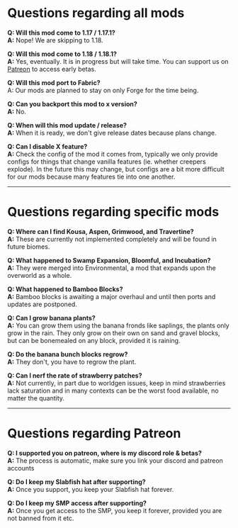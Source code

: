 # Questions regarding all mods

**Q: Will this mod come to 1.17 / 1.17.1?**  
**A:** Nope! We are skipping to 1.18.

**Q: Will this mod come to 1.18 / 1.18.1?**  
**A:** Yes, eventually. It is in progress but will take time. You can support us on [Patreon](https://www.patreon.com/teamabnormals) to access early betas.

**Q: Will this mod port to Fabric?**  
A: Our mods are planned to stay on only Forge for the time being.

**Q: Can you backport this mod to x version?**  
**A:** No.

**Q: When will this mod update / release?**  
**A:** When it is ready, we don't give release dates because plans change.

**Q: Can I disable X feature?**  
**A:** Check the config of the mod it comes from, typically we only provide configs for things that change vanilla features (ie. whether creepers explode). In the future this may change, but configs are a bit more difficult for our mods because many features tie into one another.

---

# Questions regarding specific mods

**Q: Where can I find Kousa, Aspen, Grimwood, and Travertine?**  
**A:** These are currently not implemented completely and will be found in future biomes.

**Q: What happened to Swamp Expansion, Bloomful, and Incubation?**  
**A:** They were merged into Environmental, a mod that expands upon the overworld as a whole.

**Q: What happened to Bamboo Blocks?**  
**A:** Bamboo blocks is awaiting a major overhaul and until then ports and updates are postponed.

**Q: Can I grow banana plants?**  
**A:** You can grow them using the banana fronds like saplings, the plants only grow in the rain. They only grow on their own on sand and gravel blocks, but can be bonemealed on any block, provided it is raining.

**Q: Do the banana bunch blocks regrow?**  
**A:** They don't, you have to regrow the plant.

**Q: Can I nerf the rate of strawberry patches?**  
**A:** Not currently, in part due to worldgen issues, keep in mind strawberries lack saturation and in many contexts can be the worst food available, no matter the quantity.

---

# Questions regarding Patreon

**Q: I supported you on patreon, where is my discord role & betas?**  
**A:** The process is automatic, make sure you link your discord and patreon accounts

**Q: Do I keep my Slabfish hat after supporting?**  
**A:** Once you support, you keep your Slabfish hat forever.

**Q: Do I keep my SMP access after supporting?**  
**A:** Once you get access to the SMP, you keep it forever, provided you are not banned from it etc.
